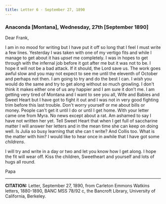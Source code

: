 ```yaml
---
title: Letter 6 - September 27, 1890
---
```


### Anaconda [Montana], Wednesday, 27th [September 1890]

Dear Frank,

I am in no mood for writing but I have put it off so long that I
feel I must write a few lines. Yesterday I was taken with one of
my vertigo fits and while I manage to get about it has <em>upset</em> me
completely. I was in hopes to get through with the infernal job
before it got after me but it was not to be. I hope it will not be a
bad attack. If it should, the Lord save us. The work goes awful
slow and you may not expect to see me until the eleventh of
October and perhaps not then. I am going to try and do the best I
can. I <em>wish</em> you would do the same and try to get along without so
much growling. I don't think it makes either one of us any happier
and I am sure it don't me. I am getting very tired of Montana and I
want to see you all, Wife and Babies and Sweet Heart but I have
got to fight it out and I was not in very good fighting trim before
this last trouble. Don't worry yourself or me about bills or money.
People can't get it until I do or until I get home. With your letter
came one from Myra. No news except about a rat. Am ashamed to
say I have not written her yet. Tell Sweet Heart that when I get
full of saccharine matter I will answer her letters and in the mean
time she can keep on doing well. Is Julia so busy learning that she
can t write? And Collis too. What is the matter with him? I would
like to hear once in awhile that I have got some <em>childrens</em>.

I will try and write in a day or two and let you know how I get
along. I hope the fit will wear off. Kiss the children, Sweetheart
and yourself and lots of hugs all round.

Papa

----------

**CITATION:** Letter, September 27, 1890, from Carleton Emmons Watkins letters, 1880-1890, BANC MSS 78/92 c, the Bancroft Library, University of California, Berkeley.
